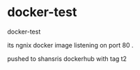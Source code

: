 # docker-test

docker-test


its ngnix docker image listening on port 80 .

pushed to shansris dockerhub with tag t2
